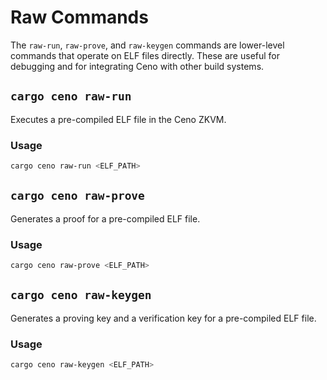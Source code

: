 # Raw Commands

The `raw-run`, `raw-prove`, and `raw-keygen` commands are lower-level commands that operate on ELF files directly. These are useful for debugging and for integrating Ceno with other build systems.

## `cargo ceno raw-run`

Executes a pre-compiled ELF file in the Ceno ZKVM.

### Usage

```bash
cargo ceno raw-run <ELF_PATH>
```

## `cargo ceno raw-prove`

Generates a proof for a pre-compiled ELF file.

### Usage

```bash
cargo ceno raw-prove <ELF_PATH>
```

## `cargo ceno raw-keygen`

Generates a proving key and a verification key for a pre-compiled ELF file.

### Usage

```bash
cargo ceno raw-keygen <ELF_PATH>
```
